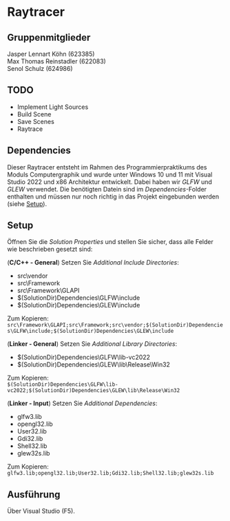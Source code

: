 # Raytracer

## Gruppenmitglieder
Jasper Lennart Köhn (623385) <br>
Max Thomas Reinstadler (622083) <br>
Senol Schulz (624986)

## TODO
+ Implement Light Sources
+ Build Scene
+ Save Scenes
+ Raytrace

## Dependencies
Dieser Raytracer entsteht im Rahmen des Programmierpraktikums des Moduls Computergraphik und wurde unter Windows 10 und 11 mit Visual Studio 2022 und x86 Architektur entwickelt.
Dabei haben wir *GLFW* und *GLEW* verwendet. Die benötigten Datein sind im *Dependencies*-Folder enthalten und müssen nur noch richtig in das Projekt eingebunden werden (siehe [Setup](#Setup)).

## Setup
Öffnen Sie die *Solution Properties* und stellen Sie sicher, dass alle Felder wie beschrieben gesetzt sind:

(**C/C++ - General**) Setzen Sie *Additional Include Directories*:
- src\vendor
- src\Framework
- src\Framework\GLAPI
- $(SolutionDir)Dependencies\GLFW\include
- $(SolutionDir)Dependencies\GLEW\include

Zum Kopieren: <br>
`src\Framework\GLAPI;src\Framework;src\vendor;$(SolutionDir)Dependencies\GLFW\include;$(SolutionDir)Dependencies\GLEW\include`

(**Linker - General**) Setzen Sie *Additional Library Directories*:
- $(SolutionDir)Dependencies\GLFW\lib-vc2022
- $(SolutionDir)Dependencies\GLEW\lib\Release\Win32

Zum Kopieren: <br>
`$(SolutionDir)Dependencies\GLFW\lib-vc2022;$(SolutionDir)Dependencies\GLEW\lib\Release\Win32`

(**Linker - Input**) Setzen Sie *Additional Dependencies*:
- glfw3.lib
- opengl32.lib
- User32.lib
- Gdi32.lib
- Shell32.lib
- glew32s.lib

Zum Kopieren: <br>
`glfw3.lib;opengl32.lib;User32.lib;Gdi32.lib;Shell32.lib;glew32s.lib`

## Ausführung
Über Visual Studio (F5).
